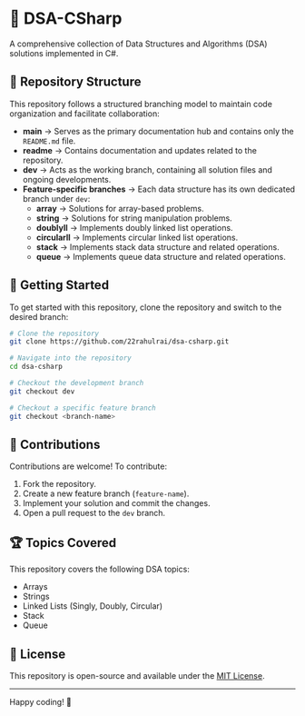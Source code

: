 # 📘 DSA-CSharp

A comprehensive collection of Data Structures and Algorithms (DSA) solutions implemented in C#.

## 📂 Repository Structure

This repository follows a structured branching model to maintain code organization and facilitate collaboration:

- **main** → Serves as the primary documentation hub and contains only the `README.md` file.
- **readme** → Contains documentation and updates related to the repository.
- **dev** → Acts as the working branch, containing all solution files and ongoing developments.
- **Feature-specific branches** → Each data structure has its own dedicated branch under `dev`:
  - **array** → Solutions for array-based problems.
  - **string** → Solutions for string manipulation problems.
  - **doublyll** → Implements doubly linked list operations.
  - **circularll** → Implements circular linked list operations.
  - **stack** → Implements stack data structure and related operations.
  - **queue** → Implements queue data structure and related operations.

## 🔧 Getting Started

To get started with this repository, clone the repository and switch to the desired branch:

```sh
# Clone the repository
git clone https://github.com/22rahulrai/dsa-csharp.git

# Navigate into the repository
cd dsa-csharp

# Checkout the development branch
git checkout dev

# Checkout a specific feature branch
git checkout <branch-name>
```

## 🚀 Contributions

Contributions are welcome! To contribute:

1. Fork the repository.
2. Create a new feature branch (`feature-name`).
3. Implement your solution and commit the changes.
4. Open a pull request to the `dev` branch.

## 🏆 Topics Covered

This repository covers the following DSA topics:

- Arrays
- Strings
- Linked Lists (Singly, Doubly, Circular)
- Stack
- Queue

## 📜 License

This repository is open-source and available under the [MIT License](LICENSE).

---

Happy coding! 🚀

